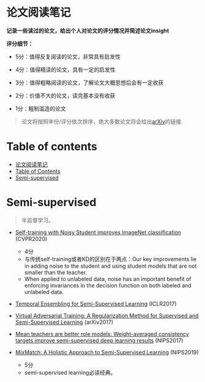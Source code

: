 # 论文阅读笔记

**记录一些读过的论文，给出个人对论文的评分情况并简述论文insight**

**评分细节：** 

- 5分：值得反复阅读的论文，非常具有启发性

- 4分：值得精读的论文，具有一定的启发性

- 3分：值得粗略阅读的论文，了解论文大概思想后会有一定收获

- 2分：价值不大的论文，读完基本没有收获

- 1分：粗制滥造的论文

> 论文将按照年份/评分依次排序，绝大多数论文将会给出[arXiv](https://arxiv.org/)的链接.


# Table of contents

- [论文阅读笔记](#论文阅读笔记)
- [Table of Contents](#table-of-contents)
- [Semi-supervised](#semi-supervised)

# Semi-supervised

> 半监督学习。

- [Self-training with Noisy Student improves ImageNet classification](https://arxiv.org/abs/1911.04252) (CVPR2020)
    - 4分
    - 与传统self-training或者KD的区别在于两点：Our  key  improvements  lie  in  adding  noise  to  the  student and using student models that are not smaller than the teacher.
    - When applied to unlabeled data, noise has an important benefit of enforcing invariances in the decision function on both labeled and unlabeled data.

- [Temporal Ensembling for Semi-Supervised Learning](https://arxiv.org/abs/1610.02242) (ICLR2017)
- [Virtual Adversarial Training: A Regularization Method for Supervised and Semi-Supervised Learning](https://arxiv.org/abs/1704.03976) (arXiv2017)
- [Mean teachers are better role models: Weight-averaged consistency targets improve semi-supervised deep learning results](https://arxiv.org/abs/1703.01780) (NIPS2017)
- [MixMatch: A Holistic Approach to Semi-Supervised Learning](https://arxiv.org/abs/1905.02249) (NIPS2019)
    - 5分
    - semi-supervised learning必读经典。



